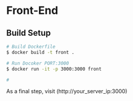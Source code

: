 # Front-End

## Build Setup

```bash
# Build Dockerfile
$ docker build -t front .

# Run Docoker PORT:3000
$ docker run -it -p 3000:3000 front

# 
```
As a final step, visit (http://your_server_ip:3000)
